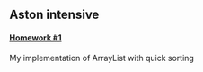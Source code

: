 ## Aston intensive

####  [Homework #1](https://github.com/a-oselkov/Aston_Intensive/tree/main/MyArrayList)

My implementation of ArrayList with quick sorting
